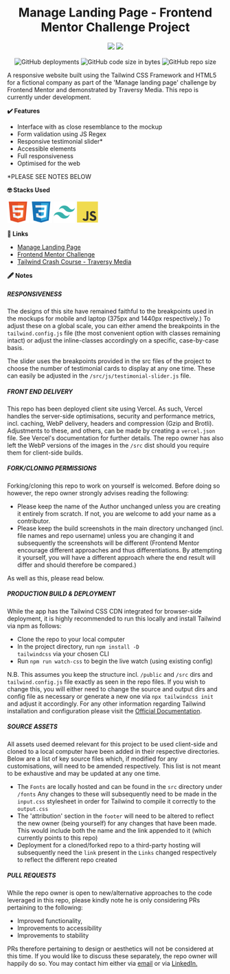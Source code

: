 <div align="center">

<h1>Manage Landing Page - Frontend Mentor Challenge Project</h1>

![](https://api.checklyhq.com/v1/badges/checks/e5efa42b-1b7b-4cac-b6b9-3c0226dbd0c1?style=for-the-badge&theme=dark) ![](https://api.checklyhq.com/v1/badges/checks/e5efa42b-1b7b-4cac-b6b9-3c0226dbd0c1?style=for-the-badge&theme=dark&responseTime=true)<br><br>![GitHub deployments](https://img.shields.io/github/deployments/asbhogal/Tailwind-CSS-Website/production?label=DEPLOYMENT%20STATE&style=for-the-badge&labelColor=000) ![GitHub code size in bytes](https://img.shields.io/github/languages/code-size/asbhogal/Tailwind-CSS-Website?style=for-the-badge&labelColor=000) ![GitHub repo size](https://img.shields.io/github/repo-size/asbhogal/Tailwind-CSS-Website?color=blueviolet&style=for-the-badge&labelColor=000)

</div>

A responsive website built using the Tailwind CSS Framework and HTML5 for a fictional company as part of the 'Manage landing page' challenge by Frontend Mentor and demonstrated by Traversy Media. This repo is currently under development.

<strong>:heavy_check_mark: Features</strong><br>
  - Interface with as close resemblance to the mockup
  - Form validation using JS Regex
  - Responsive testimonial slider*
  - Accessible elements
  - Full responsiveness
  - Optimised for the web

*PLEASE SEE NOTES BELOW

<strong>:nerd_face: Stacks Used</strong><br>
<br>
<a target="_blank" rel="noopener noreferrer" href="https://github.com/devicons/devicon/blob/master/icons/html5/html5-original.svg"><img src="https://github.com/devicons/devicon/raw/master/icons/html5/html5-original.svg" alt="html5" width="50" height="50" style="max-width:100%;"></a>
<a target="_blank" rel="noopener noreferrer" href="https://github.com/devicons/devicon/blob/master/icons/css3/css3-original.svg"><img src="https://github.com/devicons/devicon/raw/master/icons/css3/css3-original.svg" alt="css3" width="50" height="50" style="max-width:100%;"></a>
<a target="_blank" rel="noopener noreferrer" href="https://github.com/devicons/devicon/blob/master/icons/tailwindcss/tailwindcss-plain.svg"><img src="https://github.com/devicons/devicon/blob/master/icons/tailwindcss/tailwindcss-plain.svg" alt="tailwindcss" width="50" height="50" style="max-width:100%;"></a>
<a target="_blank" rel="noopener noreferrer" href="https://github.com/devicons/devicon/blob/master/icons/javascript/javascript-original.svg"><img src="https://github.com/devicons/devicon/raw/master/icons/javascript/javascript-original.svg" alt="JavaScript" width="50" height="50" style="max-width:100%;"></a>

<strong>:link: Links</strong>
<br>
 - <a target="_blank" rel="noopener noreferrer" href="https://tailwind-css-website-rho.vercel.app/">Manage Landing Page</a>
 - <a target="_blank" rel="noopener noreferrer" href="https://www.frontendmentor.io/challenges/manage-landing-page-SLXqC6P5">Frontend Mentor Challenge</a>
 - <a target="_blank" rel="noopener noreferrer" href="https://www.youtube.com/watch?v=dFgzHOX84xQ">Tailwind Crash Course - Traversy Media</a>

 <strong>:fountain_pen: Notes</strong>

 ##### RESPONSIVENESS #####

 The designs of this site have remained faithful to the breakpoints used in the mockups for mobile and laptop (375px and 1440px respectively.) To adjust these on a global scale, you can either amend the breakpoints in the <code>tailwind.config.js</code> file (the most convenient option with classes remaining intact) or adjust the inline-classes accordingly on a specific, case-by-case basis.

 The slider uses the breakpoints provided in the src files of the project to choose the number of testimonial cards to display at any one time. These can easily be adjusted in the <code>/src/js/testimonial-slider.js</code> file.

 ##### FRONT END DELIVERY #####

 This repo has been deployed client site using Vercel. As such, Vercel handles the server-side optimisations, security and performance metrics, incl. caching, WebP delivery, headers and compression (Gzip and Brotli). Adjustments to these, and others, can be made by creating a <code>vercel.json</code> file. See Vercel's documentation for further details. The repo owner has also left the WebP versions of the images in the <code>/src</code> dist should you require them for client-side builds.

 ##### FORK/CLONING PERMISSIONS #####

 Forking/cloning this repo to work on yourself is welcomed. Before doing so however, the repo owner strongly advises reading the following:
  - Please keep the name of the Author unchanged unless you are creating it entirely from scratch. If not, you are welcome to add your name as a contributor.
  - Please keep the build screenshots in the main directory unchanged (incl. file names and repo username) unless you are changing it and subsequently the screenshots will be different (Frontend Mentor encourage different approaches and thus differentiations. By attempting it yourself, you will have a different approach where the end result will differ and should therefore be compared.)

 As well as this, please read below.

 ##### PRODUCTION BUILD & DEPLOYMENT #####

 While the app has the Tailwind CSS CDN integrated for browser-side deployment, it is highly recommended to run this locally and install Tailwind via npm as follows:
  - Clone the repo to your local computer
  - In the project directory, run <code>npm install -D tailwindcss</code> via your chosen CLI
  - Run <code>npm run watch-css</code> to begin the live watch (using existing config)

  N.B. This assumes you keep the structure incl. <code>/public</code> and <code>/src</code> dirs and <code>tailwind.config.js</code> file exactly as seen in the repo files. If you wish to change this, you will either need to change the source and output dirs and config file as necessary or generate a new one via <code>npx tailwindcss init</code> and adjust it accordingly. For any other information regarding Tailwind installation and configuration please visit the <a target="_blank" rel="noopener noreferrer" href="https://tailwindcss.com/docs/installation">Official Documentation</a>.

 ##### SOURCE ASSETS #####

 All assets used deemed relevant for this project to be used client-side and cloned to a local computer have been added in their respective directories. Below are a list of key source files which, if modified for any customisations, will need to be amended respectively. This list is not meant to be exhaustive and may be updated at any one time.

  - The <code>Fonts</code> are locally hosted and can be found in the <code>src</code> directory under <code>/fonts</code> Any changes to these will subsequently need to be made in the <code>input.css</code> stylesheet in order for Tailwind to compile it correctly to the <code>output.css</code>
  - The 'attribution' section in the <code>footer</code> will need to be altered to reflect the new owner (being yourself) for any changes that have been made. This would include both the name and the link appended to it (which currently points to this repo)
  - Deployment for a cloned/forked repo to a third-party hosting will subsequently need the <code>link</code> present in the <code>Links</code> changed respectively to reflect the different repo created
 ##### PULL REQUESTS #####

 While the repo owner is open to new/alternative approaches to the code leveraged in this repo, please kindly note he is only considering PRs pertaining to the following:
 - Improved functionality, 
 - Improvements to accessibility
 - Improvements to stability
   
PRs therefore pertaining to design or aesthetics will not be considered at this time. If you would like to discuss these separately, the repo owner will happily do so. You may contact him either via <a href="mailto:amansinghbhogal1@gmail.com">email</a> or via <a href="www.linkedin.com/in/amansinghbhogal">LinkedIn.</a>